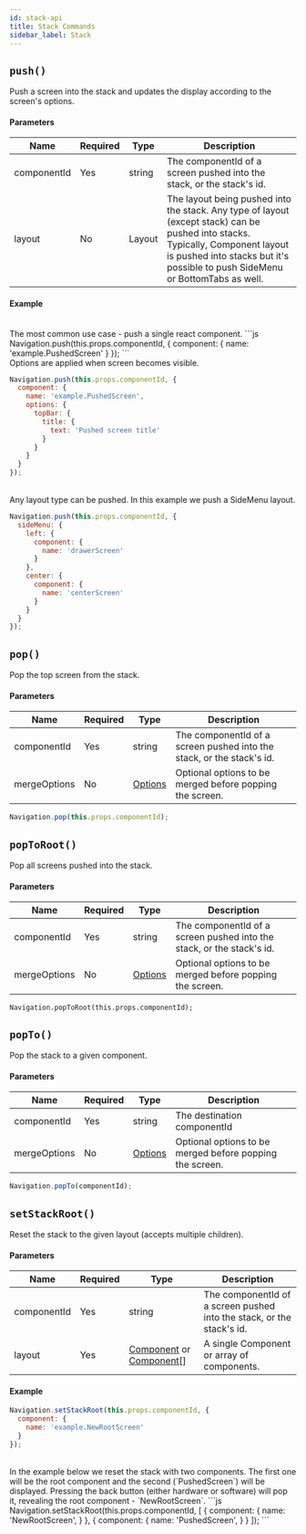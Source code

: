 ```yaml
---
id: stack-api
title: Stack Commands
sidebar_label: Stack
---
```

## `push()`
Push a screen into the stack and updates the display according to the screen's options.
#### Parameters
| Name        | Required | Type   | Description                                                                                                                                                                                                      |
| ----------- | -------- | ------ | ---------------------------------------------------------------------------------------------------------------------------------------------------------------------------------------------------------------- |
| componentId | Yes      | string | The componentId of a screen pushed into the stack, or the stack's id.                                                                                                                                            |
| layout      | No       | Layout | The layout being pushed into the stack. Any type of layout (except stack) can be pushed into stacks. Typically, Component layout is pushed into stacks but it's possible to push SideMenu or BottomTabs as well. |

#### Example
<!--DOCUSAURUS_CODE_TABS-->
<!--Component-->
<br>
The most common use case - push a single react component.
```js
Navigation.push(this.props.componentId, {
  component: {
    name: 'example.PushedScreen'
  }
});
```
<!--Update options on push-->
<br>
Options are applied when screen becomes visible.

```js
Navigation.push(this.props.componentId, {
  component: {
    name: 'example.PushedScreen',
    options: {
      topBar: {
        title: {
          text: 'Pushed screen title'
        }
      }
    }
  }
});
```

<!--Push other layouts-->
<br>
Any layout type can be pushed. In this example we push a SideMenu layout.

```js
Navigation.push(this.props.componentId, {
  sideMenu: {
    left: {
      component: {
        name: 'drawerScreen'
      }
    },
    center: {
      component: {
        name: 'centerScreen'
      }
    }
  }
});
```

<!--END_DOCUSAURUS_CODE_TABS-->

## `pop()`
Pop the top screen from the stack.
#### Parameters
| Name         | Required | Type                                | Description                                                           |
| ------------ | -------- | ----------------------------------- | --------------------------------------------------------------------- |
| componentId  | Yes      | string                              | The componentId of a screen pushed into the stack, or the stack's id. |
| mergeOptions | No       | [Options](Options.md) | Optional options to be merged before popping the screen.              |

```js
Navigation.pop(this.props.componentId);
```

## `popToRoot()`
Pop all screens pushed into the stack.

#### Parameters
| Name         | Required | Type    | Description                                                           |
| ------------ | -------- | ------- | --------------------------------------------------------------------- |
| componentId  | Yes      | string  | The componentId of a screen pushed into the stack, or the stack's id. |
| mergeOptions | No       | [Options](Options.md) | Optional options to be merged before popping the screen.              |
```
Navigation.popToRoot(this.props.componentId);
```

## `popTo()`
Pop the stack to a given component.

#### Parameters
| Name         | Required | Type                  | Description                                              |
| ------------ | -------- | --------------------- | -------------------------------------------------------- |
| componentId  | Yes      | string                | The destination componentId                              |
| mergeOptions | No       | [Options](Options.md) | Optional options to be merged before popping the screen. |

```js
Navigation.popTo(componentId);
```

## `setStackRoot()`
Reset the stack to the given layout (accepts multiple children).

#### Parameters
| Name        | Required | Type                                                     | Description                                                           |
| ----------- | -------- | -------------------------------------------------------- | --------------------------------------------------------------------- |
| componentId | Yes      | string                                                   | The componentId of a screen pushed into the stack, or the stack's id. |
| layout      | Yes      | [Component](Component.md) or [Component](Component.md)[] | A single Component or array of components.                            |

#### Example
<!--DOCUSAURUS_CODE_TABS-->
<!--Single child-->
```js
Navigation.setStackRoot(this.props.componentId, {
  component: {
    name: 'example.NewRootScreen'
  }
});
```
<!--Multiple children-->
<br>
In the example below we reset the stack with two components. The first one will be the root component and the second (`PushedScreen`) will be displayed. Pressing the back button (either hardware or software) will pop it, revealing the root component - `NewRootScreen`.
```js
Navigation.setStackRoot(this.props.componentId, [
  {
    component: {
      name: 'NewRootScreen',
    }
  },
  {
    component: {
      name: 'PushedScreen',
    }
  }
]);
```
<!--END_DOCUSAURUS_CODE_TABS-->
